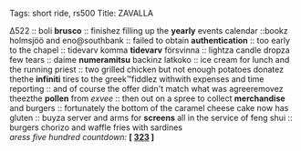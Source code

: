 Tags: short ride, rs500
Title: ZAVALLA
  
∆522 :: boli **brusco** :: finishez filling up the **yearly** events calendar ::bookz holmsjöö and eno@southbank ::  failed to obtain **authentication** :: too early to the chapel :: tidevarv komma **tidevarv** försvinna :: lightza candle dropza few tears :: daime **numeramitsu** backinz latkoko :: ice cream for lunch and the running priest :: two grilled chicken but not enough potatoes donatez thethe **infiniti** tires to the greek™fiddlez withwith expenses and time reporting :: and of course the offer didn't match what was agreeremovez theezthe **pollen** from _exvee_ :: then out on a spree to collect **merchandise** and burgers :: fortunately the bottom of the caramel cheese cake now has gluten :: buyza server and arms for **screens** all in the service of feng shui :: burgers chorizo and waffle fries with sardines  
_aress five hundred countdown:_ **[ [323](https://www.allmusic.com/album/sandinista%21-mw0000649984) ]**  
